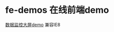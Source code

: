 # fe-demos 在线前端demo

[数据监控大屏demo](https://aero-ku.github.io/fe-demos/data-analysis/jdxw-zhtj.html)
  兼容IE8
